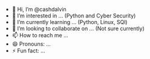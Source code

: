 - 👋 Hi, I’m @cashdalvin
- 👀 I’m interested in ... (Python and Cyber Security)
- 🌱 I’m currently learning ... (Python, Linux, SQl)
- 💞️ I’m looking to collaborate on ... (Not sure currently)
- 📫 How to reach me ...
- 😄 Pronouns: ...
- ⚡ Fun fact: ...

<!---
cashdalvin/cashdalvin is a ✨ special ✨ repository because its `README.md` (this file) appears on your GitHub profile.
You can click the Preview link to take a look at your changes.
--->
